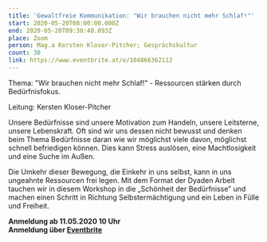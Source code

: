 ```yaml
---
title: 'Gewaltfreie Kommunikation: "Wir brauchen nicht mehr Schlaf!"'
start: 2020-05-20T08:00:00.000Z
end: 2020-05-20T09:30:40.093Z
place: Zoom
person: Mag.a Kersten Kloser-Pitcher; Gesprächskultur
count: 30
link: https://www.eventbrite.at/e/104866362112
---
```

Thema: "Wir brauchen nicht mehr Schlaf!" - Ressourcen stärken durch Bedürfnisfokus.

Leitung: Kersten Kloser-Pitcher

Unsere Bedürfnisse sind unsere Motivation zum Handeln, unsere Leitsterne, unsere Lebenskraft. Oft sind wir uns dessen nicht bewusst und denken beim Thema Bedürfnisse daran wie wir möglichst viele davon, möglichst schnell befriedigen können. Dies kann Stress auslösen, eine Machtlosigkeit und eine Suche im Außen.

Die Umkehr dieser Bewegung, die Einkehr in uns selbst, kann in uns ungeahnte Ressourcen frei legen. Mit dem Format der Dyaden Arbeit tauchen wir in diesem Workshop in die „Schönheit der Bedürfnisse” und machen einen Schritt in Richtung Selbstermächtigung und ein Leben in Fülle und Freiheit.

**Anmeldung ab 11.05.2020 10 Uhr**\
**Anmeldung über [Eventbrite ](https://www.eventbrite.at/e/104866362112)**